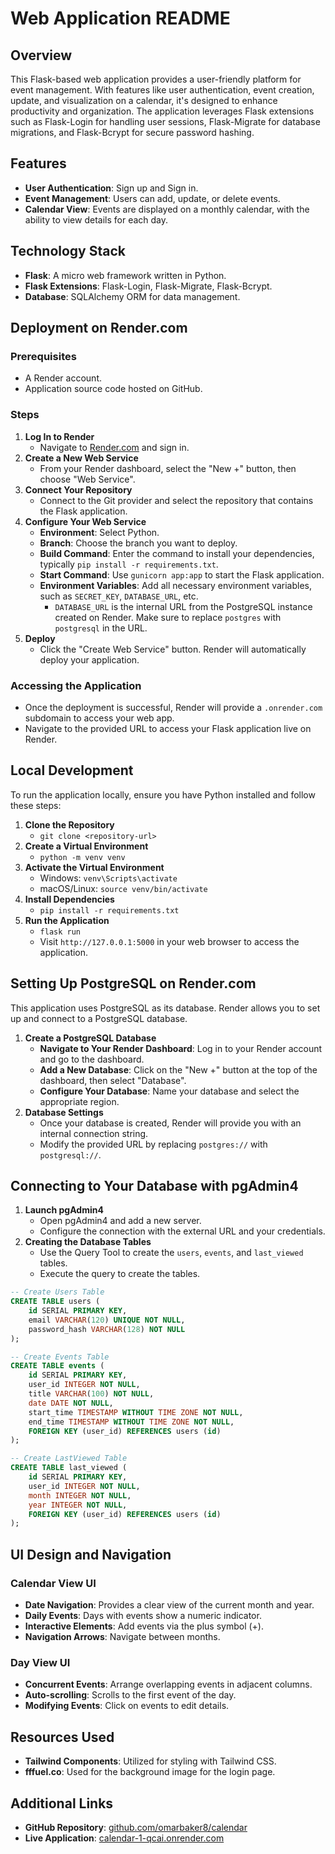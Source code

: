 # Web Application README

## Overview
This Flask-based web application provides a user-friendly platform for event management. With features like user authentication, event creation, update, and visualization on a calendar, it's designed to enhance productivity and organization. The application leverages Flask extensions such as Flask-Login for handling user sessions, Flask-Migrate for database migrations, and Flask-Bcrypt for secure password hashing.

## Features
- **User Authentication**: Sign up and Sign in.
- **Event Management**: Users can add, update, or delete events.
- **Calendar View**: Events are displayed on a monthly calendar, with the ability to view details for each day.

## Technology Stack
- **Flask**: A micro web framework written in Python.
- **Flask Extensions**: Flask-Login, Flask-Migrate, Flask-Bcrypt.
- **Database**: SQLAlchemy ORM for data management.

## Deployment on Render.com
### Prerequisites
- A Render account.
- Application source code hosted on GitHub.

### Steps
1. **Log In to Render**
   - Navigate to [Render.com](https://render.com) and sign in.
2. **Create a New Web Service**
   - From your Render dashboard, select the "New +" button, then choose "Web Service".
3. **Connect Your Repository**
   - Connect to the Git provider and select the repository that contains the Flask application.
4. **Configure Your Web Service**
   - **Environment**: Select Python.
   - **Branch**: Choose the branch you want to deploy.
   - **Build Command**: Enter the command to install your dependencies, typically `pip install -r requirements.txt`.
   - **Start Command**: Use `gunicorn app:app` to start the Flask application.
   - **Environment Variables**: Add all necessary environment variables, such as `SECRET_KEY`, `DATABASE_URL`, etc.
     - `DATABASE_URL` is the internal URL from the PostgreSQL instance created on Render. Make sure to replace `postgres` with `postgresql` in the URL.
5. **Deploy**
   - Click the "Create Web Service" button. Render will automatically deploy your application.

### Accessing the Application
- Once the deployment is successful, Render will provide a `.onrender.com` subdomain to access your web app.
- Navigate to the provided URL to access your Flask application live on Render.

## Local Development
To run the application locally, ensure you have Python installed and follow these steps:
1. **Clone the Repository**
   - `git clone <repository-url>`
2. **Create a Virtual Environment**
   - `python -m venv venv`
3. **Activate the Virtual Environment**
   - Windows: `venv\Scripts\activate`
   - macOS/Linux: `source venv/bin/activate`
4. **Install Dependencies**
   - `pip install -r requirements.txt`
5. **Run the Application**
   - `flask run`
   - Visit `http://127.0.0.1:5000` in your web browser to access the application.

## Setting Up PostgreSQL on Render.com
This application uses PostgreSQL as its database. Render allows you to set up and connect to a PostgreSQL database.
1. **Create a PostgreSQL Database**
   - **Navigate to Your Render Dashboard**: Log in to your Render account and go to the dashboard.
   - **Add a New Database**: Click on the "New +" button at the top of the dashboard, then select "Database".
   - **Configure Your Database**: Name your database and select the appropriate region.
2. **Database Settings**
   - Once your database is created, Render will provide you with an internal connection string.
   - Modify the provided URL by replacing `postgres://` with `postgresql://`.

## Connecting to Your Database with pgAdmin4
1. **Launch pgAdmin4**
   - Open pgAdmin4 and add a new server.
   - Configure the connection with the external URL and your credentials.
2. **Creating the Database Tables**
   - Use the Query Tool to create the `users`, `events`, and `last_viewed` tables.
   - Execute the query to create the tables.

```sql
-- Create Users Table
CREATE TABLE users (
    id SERIAL PRIMARY KEY,
    email VARCHAR(120) UNIQUE NOT NULL,
    password_hash VARCHAR(128) NOT NULL
);

-- Create Events Table
CREATE TABLE events (
    id SERIAL PRIMARY KEY,
    user_id INTEGER NOT NULL,
    title VARCHAR(100) NOT NULL,
    date DATE NOT NULL,
    start_time TIMESTAMP WITHOUT TIME ZONE NOT NULL,
    end_time TIMESTAMP WITHOUT TIME ZONE NOT NULL,
    FOREIGN KEY (user_id) REFERENCES users (id)
);

-- Create LastViewed Table
CREATE TABLE last_viewed (
    id SERIAL PRIMARY KEY,
    user_id INTEGER NOT NULL,
    month INTEGER NOT NULL,
    year INTEGER NOT NULL,
    FOREIGN KEY (user_id) REFERENCES users (id)
);
```

## UI Design and Navigation
### Calendar View UI
- **Date Navigation**: Provides a clear view of the current month and year.
- **Daily Events**: Days with events show a numeric indicator.
- **Interactive Elements**: Add events via the plus symbol (+).
- **Navigation Arrows**: Navigate between months.

### Day View UI
- **Concurrent Events**: Arrange overlapping events in adjacent columns.
- **Auto-scrolling**: Scrolls to the first event of the day.
- **Modifying Events**: Click on events to edit details.

## Resources Used
- **Tailwind Components**: Utilized for styling with Tailwind CSS.
- **fffuel.co**: Used for the background image for the login page.

## Additional Links
- **GitHub Repository**: [github.com/omarbaker8/calendar](https://github.com/omarbaker8/calendar)
- **Live Application**: [calendar-1-qcai.onrender.com](https://calendar-1-qcai.onrender.com)
